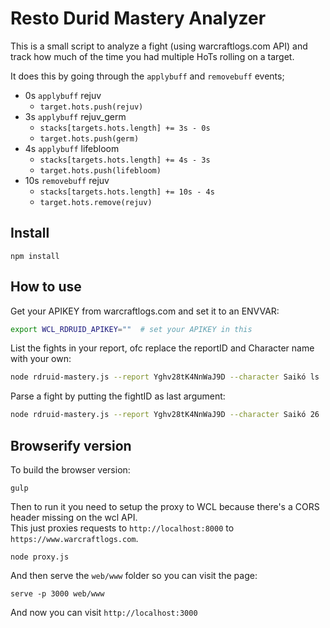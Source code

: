 Resto Durid Mastery Analyzer
============================
This is a small script to analyze a fight (using warcraftlogs.com API) 
and track how much of the time you had multiple HoTs rolling on a target.

It does this by going through the `applybuff` and `removebuff` events;
 - 0s `applybuff` rejuv
   - `target.hots.push(rejuv)`
 - 3s `applybuff` rejuv_germ
   - `stacks[targets.hots.length] += 3s - 0s`
   - `target.hots.push(germ)`
 - 4s `applybuff` lifebloom
   - `stacks[targets.hots.length] += 4s - 3s`  
   - `target.hots.push(lifebloom)`
 - 10s `removebuff` rejuv
   - `stacks[targets.hots.length] += 10s - 4s`  
   - `target.hots.remove(rejuv)`

Install
-------
```
npm install
```

How to use
----------
Get your APIKEY from warcraftlogs.com and set it to an ENVVAR:
```bash
export WCL_RDRUID_APIKEY=""  # set your APIKEY in this
```

List the fights in your report, ofc replace the reportID and Character name with your own:
```bash
node rdruid-mastery.js --report Yghv28tK4NnWaJ9D --character Saikó ls
```

Parse a fight by putting the fightID as last argument:
```bash
node rdruid-mastery.js --report Yghv28tK4NnWaJ9D --character Saikó 26
```

Browserify version
------------------
To build the browser version:
```
gulp
```

Then to run it you need to setup the proxy to WCL because there's a CORS header missing on the wcl API.  
This just proxies requests to `http://localhost:8000` to `https://www.warcraftlogs.com`.
```
node proxy.js
```

And then serve the `web/www` folder so you can visit the page:
```
serve -p 3000 web/www
```

And now you can visit `http://localhost:3000`
